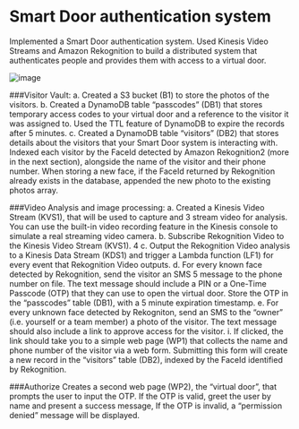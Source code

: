 # Smart Door authentication system

Implemented a Smart Door authentication system.
Used Kinesis Video Streams and Amazon Rekognition to build a distributed system that authenticates people and provides them with access to a virtual door.

![image](https://user-images.githubusercontent.com/8120359/183783497-d5e01d55-dcb2-4c95-a890-fddd06e09b7e.png)


###Visitor Vault:
a. Created a S3 bucket (B1) to store the photos of the visitors.
b. Created a DynamoDB table “passcodes” (DB1) that stores temporary access codes to your virtual door and a reference to the visitor it was assigned to. Used the TTL feature of DynamoDB to expire the records after 5 minutes.
c. Created a DynamoDB table “visitors” (DB2) that stores details about the visitors that your Smart Door system is interacting with. Indexed each visitor by the FaceId detected by Amazon Rekognition2 (more in the next section), alongside the name of the visitor and their phone number. When storing a new face, if the FaceId
returned by Rekognition already exists in the database, appended the new photo to the existing photos array.

###Video Analysis and image processing:
a. Created a Kinesis Video Stream (KVS1), that will be used to capture and 3 stream video for analysis. You can use the built-in video recording feature in the Kinesis console to simulate a real streaming video camera.
b. Subscribe Rekognition Video to the Kinesis Video Stream (KVS1). 4
c. Output the Rekognition Video analysis to a Kinesis Data Stream (KDS1) and trigger a Lambda function (LF1) for every event that Rekognition Video outputs.
d. For every known face detected by Rekognition, send the visitor an SMS 5 message to the phone number on file. The text message should include a PIN or a One-Time Passcode (OTP) that they can use to open the virtual door. Store the OTP in the “passcodes” table (DB1), with a 5 minute expiration timestamp.
e. For every unknown face detected by Rekogniton, send an SMS to the “owner” (i.e. yourself or a team member) a photo of the visitor. The text message should also include a link to approve access for the visitor.
i. If clicked, the link should take you to a simple web page (WP1) that collects the name and phone number of the visitor via a web form. Submitting this form will  create a new record in the “visitors” table (DB2), indexed by the FaceId identified by Rekognition.

###Authorize
Creates a second web page (WP2), the “virtual door”, that prompts the user to input the OTP. If the OTP is valid, greet the user by name and present a success
message, If the OTP is invalid,  a “permission denied” message will be displayed. 
